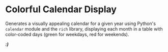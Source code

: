 # Colorful Calendar Display

Generates a visually appealing calendar for a given year using Python's `calendar` module and the `rich` library, displaying each month in a table with color-coded days (green for weekdays, red for weekends).

***:)***